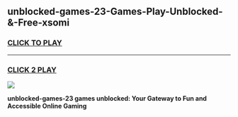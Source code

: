 
## unblocked-games-23-Games-Play-Unblocked-&-Free-xsomi
<h3>
<a href="https://premium76.site?title=unblocked-games-23&ref=24A">CLICK TO PLAY</a></h3>
<hr>

<h3>
<a href="https://premium76.site?title=unblocked-games-23&ref=24A">CLICK 2 PLAY</a>
  
</h3>

<a href="https://premium76.site?title=unblocked-games-23&ref=24A"><img src="https://clearcache.store/games.png"></a>


**unblocked-games-23 games unblocked: Your Gateway to Fun and Accessible Online Gaming**

